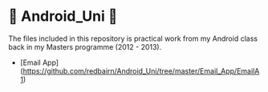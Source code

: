 # :iphone: Android_Uni :iphone:
The files included in this repository is practical work from my Android class back in my Masters programme (2012 - 2013).

- [Email App] (https://github.com/redbairn/Android_Uni/tree/master/Email_App/EmailA1)
